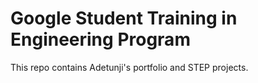 # Google Student Training in Engineering Program

This repo contains Adetunji's portfolio and STEP projects.

